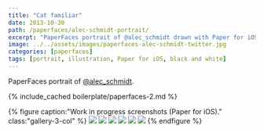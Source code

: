 ```yaml
---
title: "Cat familiar"
date: 2013-10-30
path: /paperfaces/alec-schmidt-portrait/
excerpt: "PaperFaces portrait of @alec_schmidt drawn with Paper for iOS on an iPad."
image: ../../assets/images/paperfaces-alec-schmidt-twitter.jpg
categories: [paperfaces]
tags: [portrait, illustration, Paper for iOS, black and white]
---
```


PaperFaces portrait of [@alec_schmidt](https://twitter.com/alec_schmidt).

{% include_cached boilerplate/paperfaces-2.md %}

{% figure caption:"Work in progress screenshots (Paper for iOS)." class:"gallery-3-col" %}
[![](../../assets/images/paperfaces-alec-schmidt-process-1-600.jpg)](../../assets/images/paperfaces-alec-schmidt-process-1-lg.jpg)
[![](../../assets/images/paperfaces-alec-schmidt-process-2-600.jpg)](../../assets/images/paperfaces-alec-schmidt-process-2-lg.jpg)
[![](../../assets/images/paperfaces-alec-schmidt-process-3-600.jpg)](../../assets/images/paperfaces-alec-schmidt-process-3-lg.jpg)
[![](../../assets/images/paperfaces-alec-schmidt-process-4-600.jpg)](../../assets/images/paperfaces-alec-schmidt-process-4-lg.jpg)
[![](../../assets/images/paperfaces-alec-schmidt-process-5-600.jpg)](../../assets/images/paperfaces-alec-schmidt-process-5-lg.jpg)
[![](../../assets/images/paperfaces-alec-schmidt-process-6-600.jpg)](../../assets/images/paperfaces-alec-schmidt-process-6-lg.jpg)
{% endfigure %}
